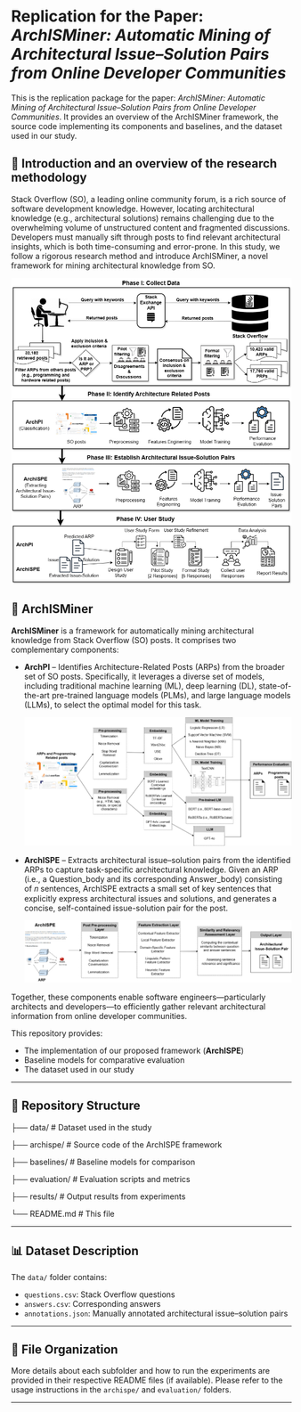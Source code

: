 # Replication for the Paper: *ArchISMiner: Automatic Mining of Architectural Issue–Solution Pairs from Online Developer Communities*

This is the replication package for the paper: *ArchISMiner: Automatic Mining of Architectural Issue–Solution Pairs from Online Developer Communities*. 
It provides an overview of the ArchISMiner framework, the source code implementing its components and baselines, and the dataset used in our study.

## 🚨 Introduction and  an overview of the research methodology

Stack Overflow (SO), a leading online community forum, is a rich source of software development knowledge. However, locating architectural knowledge (e.g., architectural solutions) remains challenging due to the overwhelming volume of unstructured content and fragmented discussions. Developers must manually sift through posts to find relevant architectural insights, which is both time-consuming and error-prone. In this study, we follow a rigorous research method and introduce ArchISMiner, a novel framework for mining architectural knowledge from SO.

![Alt text](images/OverviewOftheReseachMethod.png)

## 🚨 ArchISMiner

**ArchISMiner** is a framework for automatically mining architectural knowledge from Stack Overflow (SO) posts. It comprises two complementary components:

- **ArchPI** – Identifies Architecture-Related Posts (ARPs) from the broader set of SO posts. Specifically, it leverages a diverse set of models, including traditional machine learning (ML), deep learning (DL), state-of-the-art pre-trained language models (PLMs), and large language models (LLMs), to select the optimal model for this task.

  ![Alt text](images/ARPs_Indetification_Component.png)

- **ArchISPE** – Extracts architectural issue–solution pairs from the identified ARPs to capture task-specific architectural knowledge. Given an ARP (i.e., a Question_body and its corresponding Answer_body) consisting of 𝑛 sentences, ArchISPE extracts a small set of key sentences that explicitly express architectural issues and solutions, and generates a concise, self-contained issue-solution pair for the post.

   ![Alt text](images/ArchISPE_Component.png)
  
Together, these components enable software engineers—particularly architects and developers—to efficiently gather relevant architectural information from online developer communities.




This repository provides:
- The implementation of our proposed framework (**ArchISPE**)
- Baseline models for comparative evaluation
- The dataset used in our study

---

## 📁 Repository Structure

├── data/ # Dataset used in the study

├── archispe/ # Source code of the ArchISPE framework

├── baselines/ # Baseline models for comparison

├── evaluation/ # Evaluation scripts and metrics

├── results/ # Output results from experiments

└── README.md # This file


---

## 📊 Dataset Description

The `data/` folder contains:

- `questions.csv`: Stack Overflow questions  
- `answers.csv`: Corresponding answers  
- `annotations.json`: Manually annotated architectural issue–solution pairs  

---

## 📄 File Organization

More details about each subfolder and how to run the experiments are provided in their respective README files (if available). Please refer to the usage instructions in the `archispe/` and `evaluation/` folders.

---



